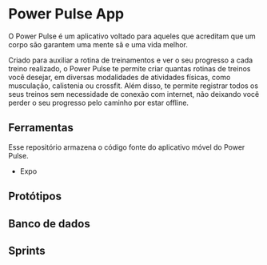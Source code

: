 # Power Pulse App

O Power Pulse é um aplicativo voltado para aqueles que acreditam que um corpo são garantem uma mente sã e uma vida melhor.

Criado para auxiliar a rotina de treinamentos e ver o seu progresso a cada treino realizado, o Power Pulse te permite criar quantas rotinas de treinos você desejar, em diversas modalidades de atividades físicas, como musculação, calistenia ou crossfit. Além disso, te permite registrar todos os seus treinos sem necessidade de conexão com internet, não deixando você perder o seu progresso pelo caminho por estar offline.

## Ferramentas

Esse repositório armazena o código fonte do aplicativo móvel do Power Pulse.

- Expo

## Protótipos

## Banco de dados

## Sprints
